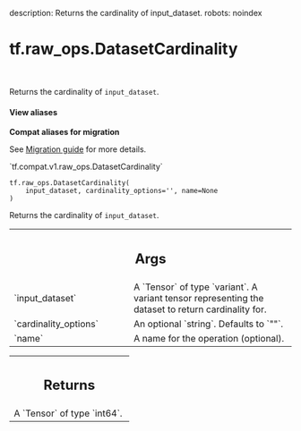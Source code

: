 description: Returns the cardinality of input_dataset.
robots: noindex

# tf.raw_ops.DatasetCardinality

<!-- Insert buttons and diff -->

<table class="tfo-notebook-buttons tfo-api nocontent" align="left">

</table>



Returns the cardinality of `input_dataset`.


<section class="expandable">
  <h4 class="showalways">View aliases</h4>
  <p>
<b>Compat aliases for migration</b>
<p>See
<a href="https://www.tensorflow.org/guide/migrate">Migration guide</a> for
more details.</p>
<p>`tf.compat.v1.raw_ops.DatasetCardinality`</p>
</p>
</section>

<pre class="devsite-click-to-copy prettyprint lang-py tfo-signature-link">
<code>tf.raw_ops.DatasetCardinality(
    input_dataset, cardinality_options=&#x27;&#x27;, name=None
)
</code></pre>



<!-- Placeholder for "Used in" -->

Returns the cardinality of `input_dataset`.

<!-- Tabular view -->
 <table class="responsive fixed orange">
<colgroup><col width="214px"><col></colgroup>
<tr><th colspan="2"><h2 class="add-link">Args</h2></th></tr>

<tr>
<td>
`input_dataset`<a id="input_dataset"></a>
</td>
<td>
A `Tensor` of type `variant`.
A variant tensor representing the dataset to return cardinality for.
</td>
</tr><tr>
<td>
`cardinality_options`<a id="cardinality_options"></a>
</td>
<td>
An optional `string`. Defaults to `""`.
</td>
</tr><tr>
<td>
`name`<a id="name"></a>
</td>
<td>
A name for the operation (optional).
</td>
</tr>
</table>



<!-- Tabular view -->
 <table class="responsive fixed orange">
<colgroup><col width="214px"><col></colgroup>
<tr><th colspan="2"><h2 class="add-link">Returns</h2></th></tr>
<tr class="alt">
<td colspan="2">
A `Tensor` of type `int64`.
</td>
</tr>

</table>

